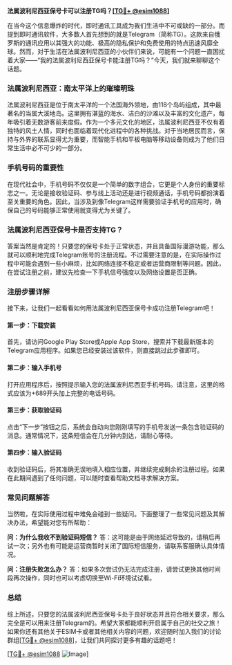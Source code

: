 **法属波利尼西亚保号卡可以注册TG吗？[[TG💪+ @esim1088](https://t.me/s/esim1088)]**

在当今这个信息爆炸的时代，即时通讯工具成为我们生活中不可或缺的一部分。而提到即时通讯软件，大多数人首先想到的就是Telegram（简称TG）。这款来自俄罗斯的通讯应用以其强大的功能、极高的隐私保护和免费使用的特点迅速风靡全球。然而，对于生活在法属波利尼西亚的小伙伴们来说，可能有一个问题一直困扰着大家——“我的法属波利尼西亚保号卡能注册TG吗？”今天，我们就来聊聊这个话题。

### 法属波利尼西亚：南太平洋上的璀璨明珠

法属波利尼西亚是位于南太平洋的一个法国海外领地，由118个岛屿组成，其中最著名的当属大溪地岛。这里拥有湛蓝的海水、洁白的沙滩以及丰富的文化遗产，每年吸引着无数游客前来度假。作为一个多元文化的地区，法属波利尼西亚不仅有着独特的风土人情，同时也面临着现代化进程中的各种挑战。对于当地居民而言，保持与外界的联系显得尤为重要，而智能手机和平板电脑等移动设备则成为了他们日常生活中必不可少的一部分。

### 手机号码的重要性

在现代社会中，手机号码不仅仅是一个简单的数字组合，它更是个人身份的重要标志之一。无论是接收验证码、参与线上活动还是进行视频通话，手机号码都扮演着至关重要的角色。因此，当涉及到像Telegram这样需要验证手机号的应用时，确保自己的号码能够正常使用就变得尤为关键了。

### 法属波利尼西亚保号卡是否支持TG？

答案当然是肯定的！只要您的保号卡处于正常状态，并且具备国际漫游功能，那么就可以顺利地完成Telegram账号的注册流程。不过需要注意的是，在实际操作过程中可能会遇到一些小麻烦，比如网络连接不稳定或者运营商限制等问题。因此，在尝试注册之前，建议先检查一下手机信号强度以及网络设置是否正确。

### 注册步骤详解

接下来，让我们一起看看如何用法属波利尼西亚保号卡成功注册Telegram吧！

#### 第一步：下载安装
首先，请访问Google Play Store或Apple App Store，搜索并下载最新版本的Telegram应用程序。如果您已经安装过该软件，则直接跳过此步骤即可。

#### 第二步：输入手机号
打开应用程序后，按照提示输入您的法属波利尼西亚手机号码。请注意，这里的格式应该为+689开头加上完整的电话号码。

#### 第三步：获取验证码
点击“下一步”按钮之后，系统会自动向您刚刚填写的手机号发送一条包含验证码的消息。通常情况下，这条短信会在几分钟内到达，请耐心等待。

#### 第四步：输入验证码
收到验证码后，将其准确无误地填入相应位置，并继续完成剩余的注册过程。如果在此期间遇到了任何问题，可以随时查看帮助文档寻求解决方案。

### 常见问题解答

当然啦，在实际使用过程中难免会碰到一些疑问。下面整理了一些常见问题及其解决办法，希望能对您有所帮助：

**问：为什么我收不到验证码短信？**
答：这可能是由于网络延迟导致的，请稍后再试一次；另外也有可能是运营商暂时关闭了国际短信服务，请联系客服确认具体情况。

**问：注册失败怎么办？**
答：如果多次尝试仍无法完成注册，请尝试更换其他时间段再次操作，同时也可以考虑切换至Wi-Fi环境试试看。

### 总结

综上所述，只要您的法属波利尼西亚保号卡处于良好状态并且符合相关要求，那么完全是可以用来注册Telegram的。希望大家都能顺利开启属于自己的社交之旅！如果你还有其他关于ESIM卡或者其他相关内容的问题，欢迎随时加入我们的讨论群组[[TG💪+ @esim1088](https://t.me/s/esim1088)]，让我们共同探讨更多有趣的话题吧！

[[TG💪+ @esim1088](https://t.me/s/esim1088) ![Image](https://i.postimg.cc/4NQfJmqS/Snipaste-2025-05-13-00-14-12.png)]